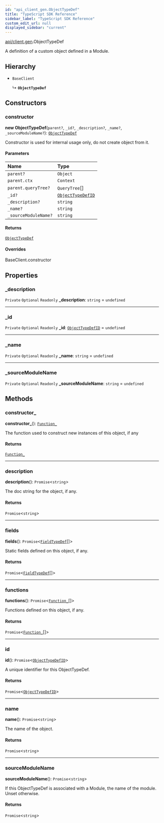 ```yaml
---
id: "api_client_gen.ObjectTypeDef"
title: "TypeScript SDK Reference"
sidebar_label: "TypeScript SDK Reference"
custom_edit_url: null
displayed_sidebar: "current"
---
```


[api/client.gen](../modules/api_client_gen.md).ObjectTypeDef

A definition of a custom object defined in a Module.

## Hierarchy

- `BaseClient`

  ↳ **`ObjectTypeDef`**

## Constructors

### constructor

**new ObjectTypeDef**(`parent?`, `_id?`, `_description?`, `_name?`, `_sourceModuleName?`): [`ObjectTypeDef`](api_client_gen.ObjectTypeDef.md)

Constructor is used for internal usage only, do not create object from it.

#### Parameters

| Name | Type |
| :------ | :------ |
| `parent?` | `Object` |
| `parent.ctx` | `Context` |
| `parent.queryTree?` | `QueryTree`[] |
| `_id?` | [`ObjectTypeDefID`](../modules/api_client_gen.md#objecttypedefid) |
| `_description?` | `string` |
| `_name?` | `string` |
| `_sourceModuleName?` | `string` |

#### Returns

[`ObjectTypeDef`](api_client_gen.ObjectTypeDef.md)

#### Overrides

BaseClient.constructor

## Properties

### \_description

 `Private` `Optional` `Readonly` **\_description**: `string` = `undefined`

___

### \_id

 `Private` `Optional` `Readonly` **\_id**: [`ObjectTypeDefID`](../modules/api_client_gen.md#objecttypedefid) = `undefined`

___

### \_name

 `Private` `Optional` `Readonly` **\_name**: `string` = `undefined`

___

### \_sourceModuleName

 `Private` `Optional` `Readonly` **\_sourceModuleName**: `string` = `undefined`

## Methods

### constructor\_

**constructor_**(): [`Function_`](api_client_gen.Function_.md)

The function used to construct new instances of this object, if any

#### Returns

[`Function_`](api_client_gen.Function_.md)

___

### description

**description**(): `Promise`\<`string`\>

The doc string for the object, if any.

#### Returns

`Promise`\<`string`\>

___

### fields

**fields**(): `Promise`\<[`FieldTypeDef`](api_client_gen.FieldTypeDef.md)[]\>

Static fields defined on this object, if any.

#### Returns

`Promise`\<[`FieldTypeDef`](api_client_gen.FieldTypeDef.md)[]\>

___

### functions

**functions**(): `Promise`\<[`Function_`](api_client_gen.Function_.md)[]\>

Functions defined on this object, if any.

#### Returns

`Promise`\<[`Function_`](api_client_gen.Function_.md)[]\>

___

### id

**id**(): `Promise`\<[`ObjectTypeDefID`](../modules/api_client_gen.md#objecttypedefid)\>

A unique identifier for this ObjectTypeDef.

#### Returns

`Promise`\<[`ObjectTypeDefID`](../modules/api_client_gen.md#objecttypedefid)\>

___

### name

**name**(): `Promise`\<`string`\>

The name of the object.

#### Returns

`Promise`\<`string`\>

___

### sourceModuleName

**sourceModuleName**(): `Promise`\<`string`\>

If this ObjectTypeDef is associated with a Module, the name of the module. Unset otherwise.

#### Returns

`Promise`\<`string`\>
